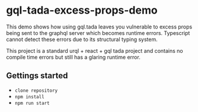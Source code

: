 # gql-tada-excess-props-demo

This demo shows how using gql.tada leaves you vulnerable to excess props being sent to the graphql server which becomes runtime errors. Typescript cannot detect these errors due to its structural typing system.

This project is a standard urql + react + gql tada project and contains no compile time errors but still has a glaring runtime error.

## Gettings started

- `clone repository`
- `npm install`
- `npm run start`
